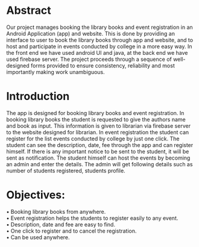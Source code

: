 # Abstract
   Our project manages booking the library books and event registration in an Android
Application (app) and website. This is done by providing an interface to user to book the
library books through app and website, and to host and participate in events conducted by
college in a more easy way.
In the front end we have used android UI and java, at the back end we have used firebase
server. The project proceeds through a sequence of well-designed forms provided to ensure
consistency, reliability and most importantly making work unambiguous.

# Introduction
   The app is designed for booking library books and event registration. In booking library
books the student is requested to give the authors name and book as input. This information is
given to librarian via firebase server to the website designed for librarian.
In event registration the student can register for the list events conducted by college by just
one click. The student can see the description, date, fee through the app and can register
himself. If there is any important notice to be sent to the student, it will be sent as
notification. The student himself can host the events by becoming an admin and enter the
details. The admin will get following details such as number of students registered, students
profile.

# Objectives:
• Booking library books from anywhere.  
• Event registration helps the students to register easily to any event.  
• Description, date and fee are easy to find.  
• One click to register and to cancel the registration.  
• Can be used anywhere.  
